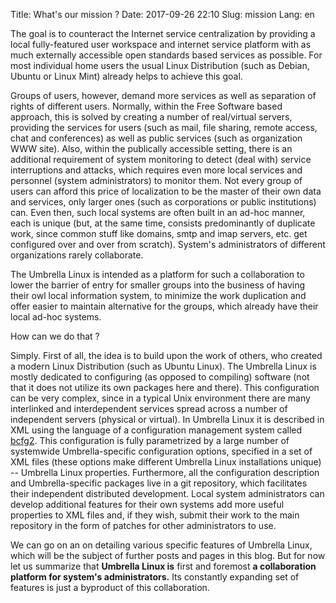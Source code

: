 Title: What's our mission ?
Date: 2017-09-26 22:10
Slug: mission
Lang: en

The goal is to counteract the Internet service centralization by providing
a local fully-featured user workspace and internet service platform with 
as much externally accessible open standards based services as possible.
For most individual home users the usual Linux Distribution (such as Debian,
Ubuntu or Linux Mint) already helps to achieve this goal.

Groups of users, however, demand more services as well as separation
of rights of different users. Normally, within the Free Software based
approach, this is solved by creating a number of real/virtual servers,
providing the services for users (such as mail, file sharing, remote access,
chat and conferences) as well as public services 
(such as organization WWW site). Also, within the publically accessible
setting, there is an additional requirement of system monitoring to detect
(deal with) service interruptions and attacks, which requires even more
local services and personnel (system administrators) to monitor them.
Not every group of users can afford this price of localization to be the
master of their own data and services, only larger ones (such as corporations
or public institutions) can. Even then, such local systems are often built in
an ad-hoc manner, each is unique (but, at the same time, consists predominantly
of duplicate work, since common stuff like domains, smtp and imap servers,
etc. get configured over and over from scratch). System's administrators
of different organizations rarely collaborate.

The Umbrella Linux is intended as a platform for such a collaboration
to lower the barrier of entry for smaller groups into the business
of having their owl local information system, to minimize the work duplication
and offer easier to maintain alternative for the groups, which
already have their local ad-hoc systems.

How can we do that ?

Simply. First of all, the idea is to build upon the work of others, who
created a modern Linux Distribution (such as Ubuntu Linux). The Umbrella
Linux is mostly dedicated to configuring (as opposed to compiling) software
(not that it does not utilize its own packages here and there). This
configuration can be very complex, since in a typical Unix environment there
are many interlinked and interdependent services spread across a number
of independent servers (physical or virtual). In Umbrella Linux it is described
in XML using the language of a configuration management system called
[bcfg2](http://bcfg2.org/). This configuration is fully parametrized by a
large number of systemwide Umbrella-specific configuration options, specified
in a set of XML files (these options make different Umbrella Linux 
installations unique) -- Umbrella Linux properties. Furthermore, all the
configuration description and Umbrella-specific packages live in a git
repository, which facilitates their independent distributed development.
Local system administrators can develop additional features for their own
systems add more useful properties to XML files and, if they wish,
submit their work to the main repository in the form of patches for
other administrators to use.

We can go on an on detailing various specific features of Umbrella Linux, which
will be the subject of further posts and pages in this blog. But for now
let us summarize that **Umbrella Linux is** first and foremost
**a collaboration platform for system's administrators.**
Its constantly expanding set of features is just a byproduct of this
collaboration.
